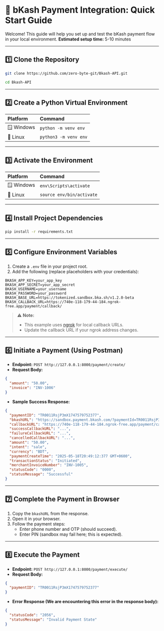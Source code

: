 # 🧭 bKash Payment Integration: Quick Start Guide

Welcome! This guide will help you set up and test the bKash payment flow in your local environment.
**Estimated setup time:** 5-10 minutes

---

## 1️⃣ Clone the Repository

```bash
git clone https://github.com/zero-byte-git/Bkash-API.git
```
```bash
cd Bkash-API
```


---

## 2️⃣ Create a Python Virtual Environment

| Platform | Command |
| :-- | :-- |
| 🪟 Windows | `python -m venv env` |
| 🐧 Linux | `python3 -m venv env` |


---

## 3️⃣ Activate the Environment

| Platform | Command |
| :-- | :-- |
| 🪟 Windows | `env\Scripts\activate` |
| 🐧 Linux | `source env/bin/activate` |


---

## 4️⃣ Install Project Dependencies

```bash
pip install -r requirements.txt
```


---

## 5️⃣ Configure Environment Variables

1. Create a `.env` file in your project root.
2. Add the following (replace placeholders with your credentials):
```env
BKASH_APP_KEY=your_app_key
BKASH_APP_SECRET=your_app_secret
BKASH_USERNAME=your_username
BKASH_PASSWORD=your_password
BKASH_BASE_URL=https://tokenized.sandbox.bka.sh/v1.2.0-beta
BKASH_CALLBACK_URL=https://740e-118-179-44-184.ngrok-free.app/payment/callback/
```

> ⚠️ **Note:**
> - This example uses [ngrok](https://ngrok.com/) for local callback URLs.
> - Update the callback URL if your ngrok address changes.

---

## 6️⃣ Initiate a Payment (Using Postman)

- **Endpoint:**
`POST http://127.0.0.1:8000/payment/create/`
- **Request Body:**

```json
{
  "amount": "50.00",
  "invoice": "INV-1006"
}
```

- **Sample Success Response:**

```json
{
  "paymentID": "TR0011RsjP3mX1747579752377",
  "bkashURL": "https://sandbox.payment.bkash.com/?paymentId=TR0011RsjP3mX1747579752377&hash=...&mode=0011&apiVersion=v1.2.0-beta/",
  "callbackURL": "https://740e-118-179-44-184.ngrok-free.app/payment/callback/",
  "successCallbackURL": "...",
  "failureCallbackURL": "...",
  "cancelledCallbackURL": "...",
  "amount": "50.00",
  "intent": "sale",
  "currency": "BDT",
  "paymentCreateTime": "2025-05-18T20:49:12:377 GMT+0600",
  "transactionStatus": "Initiated",
  "merchantInvoiceNumber": "INV-1005",
  "statusCode": "0000",
  "statusMessage": "Successful"
}
```


---

## 7️⃣ Complete the Payment in Browser

1. Copy the `bkashURL` from the response.
2. Open it in your browser.
3. Follow the payment steps:
    - Enter phone number and OTP (should succeed).
    - Enter PIN (sandbox may fail here; this is expected).

---

## 8️⃣ Execute the Payment

- **Endpoint:**
`POST http://127.0.0.1:8000/payment/execute/`
- **Request Body:**

```json
{
  "paymentID": "TR0011RsjP3mX1747579752377"
}
```

- **Error Response (We are encountering this error in the response body):**

```json
{
  "statusCode": "2056",
  "statusMessage": "Invalid Payment State"
}
```
